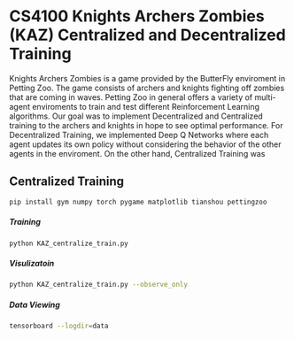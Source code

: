 # CS4100 Knights Archers Zombies (KAZ) Centralized and Decentralized Training
Knights Archers Zombies is a game provided by the ButterFly enviroment in Petting Zoo. The game consists of archers and knights fighting off zombies that are coming in waves. Petting Zoo in general offers a variety of multi-agent enviroments to train and test different Reinforcement Learning algorithms. Our goal was to implement Decentralized and Centralized training to the archers and knights in hope to see optimal performance. For Decentralized Training, we implemented Deep Q Networks where each agent updates its own policy without considering the behavior of the other agents in the enviroment. On the other hand, Centralized Training was 


## Centralized Training

```bash
pip install gym numpy torch pygame matplotlib tianshou pettingzoo
```

##### Training
```bash
python KAZ_centralize_train.py
```

##### Visulizatoin
```bash
python KAZ_centralize_train.py --observe_only
```

##### Data Viewing
```bash
tensorboard --logdir=data
```

